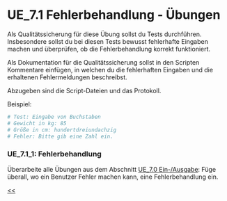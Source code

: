 # UE_7.1 Fehlerbehandlung - Übungen

Als Qualitätssicherung für diese Übung sollst du Tests durchführen.
Insbesondere sollst du bei diesen Tests bewusst fehlerhafte Eingaben machen
und überprüfen, ob die Fehlerbehandlung korrekt funktioniert.

Als Dokumentation für die Qualitätssicherung sollst 
in den Scripten Kommentare einfügen, in welchen du 
die fehlerhaften Eingaben und die erhaltenen Fehlermeldungen beschreibst.

Abzugeben sind die Script-Dateien und das Protokoll.

Beispiel:
```python
# Test: Eingabe von Buchstaben 
# Gewicht in kg: 85
# Größe in cm: hundertdreiundachzig
# Fehler: Bitte gib eine Zahl ein.
```


### UE_7.1_1: Fehlerbehandlung

Überarbeite alle Übungen aus dem Abschnitt
[UE_7.0 Ein-/Ausgabe](../uebungen/UE_7.0_EinAusgabe.md):
Füge überall, wo ein Benutzer Fehler machen kann, eine Fehlerbehandlung ein.

[<<](../skriptum/7.1_Fehlerbehandlung.md)